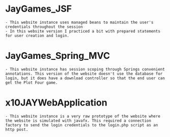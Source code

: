 # JayGames_JSF
	- This website instance uses managed beans to maintain the user's credentials throughout the session
	- In this website version I practiced a bit with prepared statements for user creation and login.

# JayGames_Spring_MVC
	- This website instance has session scoping through Springs convenient annotations. This version of the website doesn't use the database for login, but it does have a download controller so that the end user can get the Plot Four game.

# x10JAYWebApplication
	- This website instance is a very raw prototype of the website where the website is simulated with javafx. This required a connection factory to send the login credentials to the login.php script as an http post.